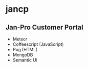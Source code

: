 # jancp
## Jan-Pro Customer Portal

 - Meteor
 - Coffeescript (JavaScript)
 - Pug (HTML)
 - MongoDB
 - Semantic UI
